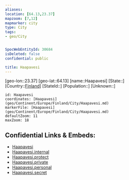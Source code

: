 ```yaml
---
aliases: 
location: [64.13,23.37]
mapzoom: [7,12] 
mapmarker: city 
type: City
tags:
- geo/City


SpocWebEntityId: 30684
isDeleted: false
confidential: public

title: Haapavesi
---
```

[geo-lon::23.37]
[geo-lat::64.13]
[name::Haapavesi]
[State::]
[Country::[Finland](geo/Continent/Europe/Finland.md)]
[StateId::]
[Population::]
[Unknown::]


```leaflet
id: Haapavesi
coordinates: [Haapavesi](geo/Continent/Europe/Finland/City/Haapavesi.md)
markerFile: [Haapavesi](geo/Continent/Europe/Finland/City/Haapavesi.md)
defaultZoom: 11 
maxZoom: 18
```


## Confidential Links & Embeds: 
- [Haapavesi](../../../../../../_public/geo/Continent/Europe/Finland/City/Haapavesi.md) 
- [Haapavesi.internal](../../../../../../_internal/geo/Continent/Europe/Finland/City/Haapavesi.internal.md) 
- [Haapavesi.protect](../../../../../../_protect/geo/Continent/Europe/Finland/City/Haapavesi.protect.md) 
- [Haapavesi.private](../../../../../../_private/geo/Continent/Europe/Finland/City/Haapavesi.private.md) 
- [Haapavesi.personal](../../../../../../_personal/geo/Continent/Europe/Finland/City/Haapavesi.personal.md) 
- [Haapavesi.secret](../../../../../../_secret/geo/Continent/Europe/Finland/City/Haapavesi.secret.md) 
